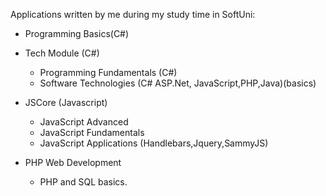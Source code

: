 Applications written by me during my study time in SoftUni:

- Programming Basics(C#)

- Tech Module (C#)
   - Programming Fundamentals (C#)
   - Software Technologies (C# ASP.Net, JavaScript,PHP,Java)(basics)
   
- JSCore (Javascript)
  - JavaScript Advanced
  - JavaScript Fundamentals
  - JavaScript Applications (Handlebars,Jquery,SammyJS)
  
  
 - PHP Web Development
   - PHP and SQL basics.

